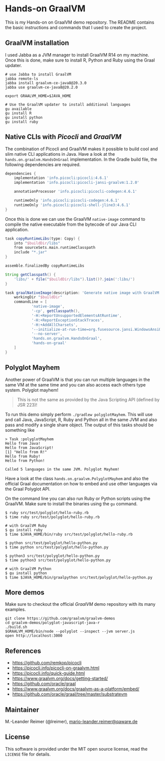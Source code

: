 # Hands-on GraalVM

This is my Hands-on on GraalVM demo repository. The README contains the basic
instructions and commands that I used to create the project.

## GraalVM installation

I used Jabba as a JVM manager to install GraalVM R14 on my machine. Once this is
done, make sure to install R, Python and Ruby using the Graal updater.

```
# use Jabba to install GraalVM
jabba remote-ls
jabba install graalvm-ce-java8@20.3.0
jabba use graalvm-ce-java8@20.2.0

export GRAALVM_HOME=$JAVA_HOME

# Use the GraalVM updater to install additional languages
gu available
gu install R
gu install python
gu install ruby
```

## Native CLIs with _Picocli_ and _GraalVM_

The combination of Picocli and GraalVM makes it possible to build cool and slim native
CLI applications in Java. Have a look at the `hands.on.graalvm.HandsOnGraal` implementation.
In the Gradle build file, the following dependencies are required.

```groovy
dependencies {
    implementation 'info.picocli:picocli:4.6.1'
    implementation 'info.picocli:picocli-jansi-graalvm:1.2.0'

    annotationProcessor 'info.picocli:picocli-codegen:4.6.1'

    runtimeOnly 'info.picocli:picocli-codegen:4.6.1'
    runtimeOnly 'info.picocli:picocli-shell-jline3:4.6.1'
}
```

Once this is done we can use the GraalVM `native-image` command to compile the native executable
from the bytecode of our Java CLI application.

```groovy
task copyRuntimeLibs(type: Copy) {
    into "$buildDir/libs"
    from sourceSets.main.runtimeClasspath
    include "*.jar"
}

assemble.finalizedBy copyRuntimeLibs

String getClasspath() {
    'libs/' + file("$buildDir/libs").list()?.join(':libs/')
}

task graalNativeImage(description: 'Generate native image with GraalVM', dependsOn: 'build', type: Exec) {
    workingDir "$buildDir"
    commandLine = [
            'native-image',
            '-cp', getClasspath(),
            '-H:+ReportUnsupportedElementsAtRuntime',
            '-H:+ReportExceptionStackTraces',
            '-H:+AddAllCharsets',
            '--initialize-at-run-time=org.fusesource.jansi.WindowsAnsiOutputStream',
            '--no-server',
            'hands.on.graalvm.HandsOnGraal',
            'hands-on-graal'
    ]
}
```

## Polyglot Mayhem

Another power of GraalVM is that you can run multiple languages in the same VM at the same time and
you can also access each others type system. Polyglot mayhem!

> This is not the same as provided by the Java Scripting API (defined by JSR 223)!

To run this demo simply perform `./gradlew polyglotMayhem`. This will use and call Java, JavaScript,
R, Ruby and Python all in the same JVM and also pass and modify a single share object. The output of
this tasks should be something like

```
> Task :polyglotMayhem
Hello from Java!
Hello from JavaScript!
[1] "Hello from R!"
Hello from Ruby!
Hello from Python!

Called 5 languages in the same JVM. Polyglot Mayhem!
```

Have a look at the class `hands.on.graalvm.PolyglotMayhem` and also the official Graal documentation
on how to embed and use other languages via the Graal Polyglot API.

On the command line you can also run Ruby or Python scripts using the GraalVM. Make sure to install
the binaries using the `gu` command.

```
$ ruby src/test/polyglot/hello-ruby.rb
$ time ruby src/test/polyglot/hello-ruby.rb

# with GraalVM Ruby
$ gu install ruby
$ time $JAVA_HOME/bin/ruby src/test/polyglot/hello-ruby.rb

$ python src/test/polyglot/hello-python.py
$ time python src/test/polyglot/hello-python.py

$ python3 src/test/polyglot/hello-python.py
$ time python3 src/test/polyglot/hello-python.py

# with GraalVM Python
$ gu install python
$ time $JAVA_HOME/bin/graalpython src/test/polyglot/hello-python.py
```


## More demos

Make sure to checkout the official _GraalVM_ demo repository with its many examples.

```
git clone https://github.com/graalvm/graalvm-demos
cd graalvm-demos/polyglot-javascript-java-r
./build.sh
$GRAALVM_HOME/bin/node --polyglot --inspect --jvm server.js
open http://localhost:3000
```

## References

- https://github.com/remkop/picocli
- https://picocli.info/picocli-on-graalvm.html
- https://picocli.info/quick-guide.html
- https://www.graalvm.org/docs/getting-started/
- https://github.com/oracle/graal
- https://www.graalvm.org/docs/graalvm-as-a-platform/embed/
- https://github.com/oracle/graal/tree/master/substratevm

## Maintainer

M.-Leander Reimer (@lreimer), <mario-leander.reimer@qaware.de>

## License

This software is provided under the MIT open source license, read the `LICENSE`
file for details.
